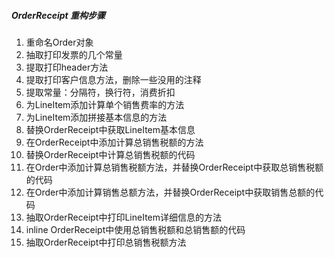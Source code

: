 ##### OrderReceipt 重构步骤

1. 重命名Order对象
2. 抽取打印发票的几个常量
3. 提取打印header方法
4. 提取打印客户信息方法，删除一些没用的注释
5. 提取常量：分隔符，换行符，消费折扣
6. 为LineItem添加计算单个销售费率的方法
7. 为LineItem添加拼接基本信息的方法
8. 替换OrderReceipt中获取LineItem基本信息
9. 在OrderReceipt中添加计算总销售税额的方法
10. 替换OrderReceipt中计算总销售税额的代码
11. 在Order中添加计算总销售税额方法，并替换OrderReceipt中获取总销售税额的代码
12. 在Order中添加计算销售总额方法，并替换OrderReceipt中获取销售总额的代码
13. 抽取OrderReceipt中打印LineItem详细信息的方法
14. inline OrderReceipt中使用总销售税额和总销售额的代码
14. 抽取OrderReceipt中打印总销售税额方法